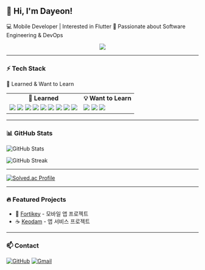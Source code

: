 ## 👋 Hi, I'm Dayeon!
💻 Mobile Developer | Interested in Flutter
🚀 Passionate about Software Engineering & DevOps

<div align="center">
  <img src="https://github.com/user-attachments/assets/97063053-b048-449f-ae43-6ac751e7ef67" />
</div>

<!-- ![header](https://capsule-render.vercel.app/api?type=waving&color=FFBDF9&height=80&section=header)

[![Typing SVG](https://readme-typing-svg.demolab.com?font=Alkatra&weight=500&size=45&duration=4000&pause=3&color=FFBDF9&center=true&vCenter=true&multiline=true&repeat=true&width=1000&height=100&lines=Welcome+to+Dayeon's+GitHub!)](https://git.io/typing-svg) -->

---

### ⚡ Tech Stack
🌱 Learned & Want to Learn
<table> <tr> <td align="center"><b>🌱 Learned</b></td> <td align="center"><b>💡 Want to Learn</b></td> </tr> <tr> <td valign="top"> <img src="https://img.shields.io/badge/Python-3776AB?style=flat&logo=python&logoColor=white"/> <img src="https://img.shields.io/badge/Java-007396?style=flat&logo=java&logoColor=white"/> <img src="https://img.shields.io/badge/Kotlin-7F52FF?style=flat&logo=kotlin&logoColor=white"/> <img src="https://img.shields.io/badge/Git-F05032?style=flat&logo=git&logoColor=white"/> <img src="https://img.shields.io/badge/GitHub-181717?style=flat&logo=github&logoColor=white"/> <img src="https://img.shields.io/badge/Flutter-02569B?style=flat&logo=flutter&logoColor=white"/> <img src="https://img.shields.io/badge/JavaScript-F7DF1E?style=flat&logo=javascript&logoColor=black"/> <img src="https://img.shields.io/badge/HTML5-E34F26?style=flat&logo=html5&logoColor=white"/> <img src="https://img.shields.io/badge/CSS3-1572B6?style=flat&logo=css3&logoColor=white"/> </td> <td valign="top"> <img src="https://img.shields.io/badge/Android Studio-3DDC84?style=flat&logo=androidstudio&logoColor=white"/> <img src="https://img.shields.io/badge/Spring Boot-6DB33F?style=flat&logo=springboot&logoColor=white"/> <img src="https://img.shields.io/badge/Linux-FCC624?style=flat&logo=linux&logoColor=black"/> </td> </tr> </table>

---

### 📊 GitHub Stats
![GitHub Stats](https://github-readme-stats.vercel.app/api?username=choi-day&show_icons=true&theme=dracula)

![GitHub Streak](https://github-readme-streak-stats.herokuapp.com/?user=choi-day&theme=dracula)

---

[![Solved.ac Profile](http://mazassumnida.wtf/api/v2/generate_badge?boj=prettiana)](https://solved.ac/prettiana/)

---

### 🔥 Featured Projects
- 📱 [Fortikey](https://github.com/SSS-PROJECT-TEAM-9-GDG/FE) - 모바일 앱 프로젝트
- ☕️ [Keodam](https://github.com/keodam/keodam-frontend) - 앱 서비스 프로젝트

---

### 📫 Contact
[![GitHub](https://img.shields.io/badge/GitHub-181717?style=flat&logo=github&logoColor=white)](https://github.com/choi-day)
[![Gmail](https://img.shields.io/badge/Gmail-D14836?style=flat&logo=gmail&logoColor=white)](mailto:choisschoco@gmail.com)

